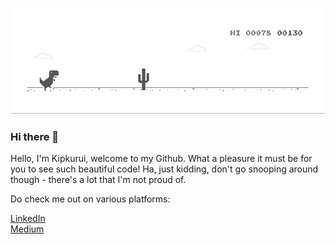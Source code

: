 ![Internet not working gif](https://github.com/Kipkurui-mutai/Kipkurui-Mutai/blob/main/dino.gif)


### Hi there 👋

Hello, I'm Kipkurui, welcome to my Github. What a pleasure it must be for you to see such beautiful code! Ha, just kidding, don't go snooping around though - there's a lot that I'm not proud of.





<!--
**Kipkurui-mutai/Kipkurui-Mutai** is a ✨ _special_ ✨ repository because its `README.md` (this file) appears on your GitHub profile.

Here are some ideas to get you started:

- 🔭 I’m currently working on ...
- 🌱 I’m currently learning ...
- 👯 I’m looking to collaborate on ...
- 🤔 I’m looking for help with ...
- 💬 Ask me about ...
- 📫 How to reach me: ...
- 😄 Pronouns: ...
- ⚡ Fun fact: ...
-->
Do check me out on various platforms: 


<a href="https://www.linkedin.com/in/kipkurui-mutai-3169301a7/">LinkedIn</a>  
<a href="https://medium.com/@hpetes69">Medium</a> 

